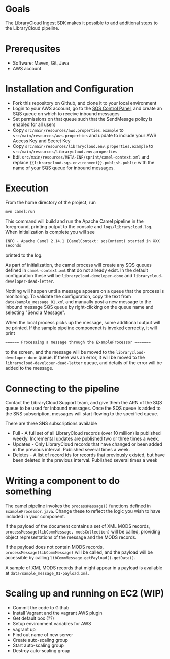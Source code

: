 # Goals

The LibraryCloud Ingest SDK makes it possible to add additional steps to the LibraryCloud pipeline.

# Prerequsites

* Software: Maven, Git, Java
* AWS account

# Installation and Configuration

* Fork this repository on Github, and clone it to your local environment
* Login to your AWS account, go to the [SQS Control Panel](https://console.aws.amazon.com/sqs/home), and create an SQS queue on which to receive inbound messages
* Set permissions on that queue such that the SendMesage policy is enabled for all users
* Copy ```src/main/resources/aws.properties.example``` to ```src/main/resources/aws.properties``` and update to include your AWS Access Key and Secret Key
* Copy ```src/main/resources/librarycloud.env.properties.example``` to ```src/main/resources/librarycloud.env.properties```
* Edit ```src/main/resources/META-INF/sprint/camel-context.xml``` and replace ```{{librarycloud.sqs.environment}}-publish-public``` with the name of your SQS queue for inbound messages.

# Execution

From the home directory of the project, run 

```mvn camel:run```

This command will build and run the Apache Camel pipeline in the foreground, printing output to the console and ```logs/librarycloud.log```. When initialization is complete you will see 

```INFO - Apache Camel 2.14.1 (CamelContext: sqsContext) started in XXX seconds``` 

printed to the log.

As part of initialization, the camel process will create any SQS queues defined in ```camel-context.xml``` that do not already exist. In the default configuration these will be ```librarycloud-developer-done``` and ```librarycloud-developer-dead-letter```.

Nothing will happen until a message appears on a queue that the process is monitoring. To validate the configuration, copy the text from ```data/sample_message_01.xml``` and manually post a new message to the inbound message SQS queue by right-clicking on the queue name and selecting "Send a Message".

When the local process picks up the message, some additional output will be printed. If the sample pipeline componenet is invoked correctly, it will print 

```====== Processing a message through the ExampleProcessor =======``` 

to the screen, and the message will be moved to the ```librarycloud-developer-done``` queue. If there was an error, it will be moved to the ```librarycloud-developer-dead-letter``` queue, and details of the error will be added to the message.

# Connecting to the pipeline

Contact the LibraryCloud Support team, and give them the ARN of the SQS queue to be used for inbound messages. Once the SQS queue is added to the SNS subscription, messages will start flowing to the specified queue.

There are three SNS subscriptions available

* Full - A full set of all LibraryCloud records (over 10 million) is published weekly. Incremental updates are published two or three times a week.
* Updates - Only LibraryCloud records that have changed or been added in the previous interval. Published several times a week.
* Deletes - A list of record ids for records that previously existed, but have been deleted in the previous interval. Published several times a week


# Writing a component to do something

The camel pipeline invokes the ```processMessage()``` functions defined in ```ExampleProcessor.java```. Change these to reflect the logic you wish to have included in your component. 

If the payload of the document contains a set of XML MODS records, ```processMessage(libCommMessage, modsCollection)``` will be called, providing  object representations of the message and the MODS records. 

If the payload does not contain MODS records, ```processMessage(libCommMessage)``` will be called, and the payload will be accessible by calling ```libCommMessage.getPayload().getData()```. 

A sample of XML MODS records that might appear in a payload is available at ```data/sample_message_01-payload.xml```.


# Scaling up and running on EC2 (WIP)

* Commit the code to Github
* Install Vagrant and the vagrant AWS plugin
* Get default box (??)
* Setup environment variables for AWS
* vagrant up
* Find out name of new server
* Create auto-scaling group
* Start auto-scaling group
* Destroy auto-scaling group
